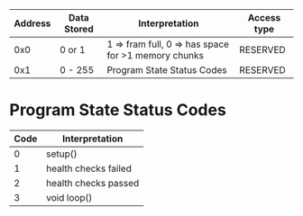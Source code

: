| Address | Data Stored | Interpretation |  Access type | 
| --- | --- |---|---|
| 0x0 | 0 or 1 | 1 => fram full, 0 => has space for >1 memory chunks | RESERVED |
| 0x1 | 0 - 255 | Program State Status Codes | RESERVED |



# Program State Status Codes
| Code | Interpretation |
|---|---|
| 0 | setup() |
| 1 | health checks failed |
| 2 | health checks passed |
| 3 | void loop() |